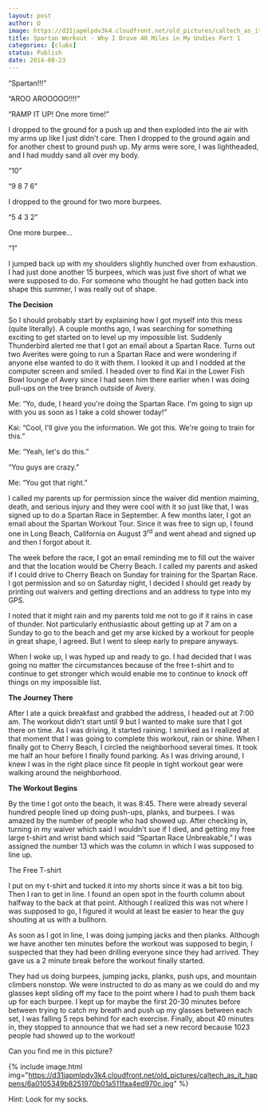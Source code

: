 ```yaml
---
layout: post
author: Ω
image: https://d31japmlpdv3k4.cloudfront.net/old_pictures/caltech_as_it_happens/6a0105349b8251970b01b7c6d03574970b.jpg
title: Spartan Workout - Why I Drove 40 Miles in My Undies Part 1
categories: [clubs]
status: Publish
date: 2014-08-23
---
```



“Spartan!!!”

“AROO AROOOOO!!!!”

“RAMP IT UP! One more time!”

I dropped to the ground for a push up and then exploded into the air with my arms up like I just didn't care. Then I dropped to the ground again and for another chest to ground push up. My arms were sore, I was lightheaded, and I had muddy sand all over my body.


“10”

“9 8 7 6”

I dropped to the ground for two more burpees.


“5 4 3 2”

One more burpee...


“1”

I jumped back up with my shoulders slightly hunched over from exhaustion. I had just done another 15 burpees, which was just five short of what we were supposed to do. For someone who thought he had gotten back into shape this summer, I was really out of shape.



**The Decision**

So I should probably start by explaining how I got myself into this mess (quite literally). A couple months ago, I was searching for something exciting to get started on to level up my impossible list. Suddenly Thunderbird alerted me that I got an email about a Spartan Race. Turns out two Averites were going to run a Spartan Race and were wondering if anyone else wanted to do it with them. I looked it up and I nodded at the computer screen and smiled. I headed over to find Kai in the Lower Fish Bowl lounge of Avery since I had seen him there earlier when I was doing pull-ups on the tree branch outside of Avery.




Me: “Yo, dude, I heard you're doing the Spartan Race. I'm going to sign up with you as soon as I take a cold shower today!”

Kai: “Cool, I'll give you the information. We got this. We're going to train for this.”

Me: “Yeah, let's do this.”

“You guys are crazy.”

Me: “You got that right.”



I called my parents up for permission since the waiver did mention maiming, death, and serious injury and they were cool with it so just like that, I was signed up to do a Spartan Race in September. A few months later, I got an email about the Spartan Workout Tour. Since it was free to sign up, I found one in Long Beach, California on August 3<sup>rd</sup> and went ahead and signed up and then I forgot about it.




The week before the race, I got an email reminding me to fill out the waiver and that the location would be Cherry Beach. I called my parents and asked if I could drive to Cherry Beach on Sunday for training for the Spartan Race. I got permission and so on Saturday night, I decided I should get ready by printing out waivers and getting directions and an address to type into my GPS.




I noted that it might rain and my parents told me not to go if it rains in case of thunder. Not particularly enthusiastic about getting up at 7 am on a Sunday to go to the beach and get my arse kicked by a workout for people in great shape, I agreed. But I went to sleep early to prepare anyways.




When I woke up, I was hyped up and ready to go. I had decided that I was going no matter the circumstances because of the free t-shirt and to continue to get stronger which would enable me to continue to knock off things on my impossible list.



**The Journey There**

After I ate a quick breakfast and grabbed the address, I headed out at 7:00 am. The workout didn't start until 9 but I wanted to make sure that I got there on time. As I was driving, it started raining. I smirked as I realized at that moment that I was going to complete this workout, rain or shine. When I finally got to Cherry Beach, I circled the neighborhood several times. It took me half an hour before I finally found parking. As I was driving around, I knew I was in the right place since fit people in tight workout gear were walking around the neighborhood.



**The Workout Begins**

By the time I got onto the beach, it was 8:45. There were already several hundred people lined up doing push-ups, planks, and burpees. I was amazed by the number of people who had showed up. After checking in, turning in my waiver which said I wouldn't sue if I died, and getting my free large t-shirt and wrist band which said “Spartan Race Unbreakable,” I was assigned the number 13 which was the column in which I was supposed to line up.


The Free T-shirt

















I put on my t-shirt and tucked it into my shorts since it was a bit too big. Then I ran to get in line. I found an open spot in the fourth column about halfway to the back at that point. Although I realized this was not where I was supposed to go, I figured it would at least be easier to hear the guy shouting at us with a bullhorn.




As soon as I got in line, I was doing jumping jacks and then planks. Although we have another ten minutes before the workout was supposed to begin, I suspected that they had been drilling everyone since they had arrived. They gave us a 2 minute break before the workout finally started.




They had us doing burpees, jumping jacks, planks, push ups, and mountain climbers nonstop. We were instructed to do as many as we could do and my glasses kept sliding off my face to the point where I had to push them back up for each burpee. I kept up for maybe the first 20-30 minutes before between trying to catch my breath and push up my glasses between each set, I was falling 5 reps behind for each exercise. Finally, about 40 minutes in, they stopped to announce that we had set a new record because 1023 people had showed up to the workout!

Can you find me in this picture?


{% include image.html img="https://d31japmlpdv3k4.cloudfront.net/old_pictures/caltech_as_it_happens/6a0105349b8251970b01a511faa4ed970c.jpg" %}


Hint: Look for my socks.

